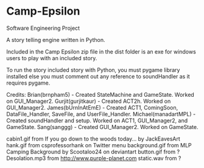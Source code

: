 # Camp-Epsilon
Software Engineering Project

A story telling engine written in Python.

Included in the Camp Epsilon zip file in the dist folder is an exe for windows users to play with an included story.

To run the story included story with Python, you must pygame library installed else you must comment out any reference to 
soundHandler as it requires pygame.

Credits:
Brian(brnpham5) - Created StateMachine and GameState. Worked on GUI_Manager2.
Gurjit(gurjitkaur) - Created ACT2h. Worked on GUI_Manager2.
James(bUrnInAtEmE) - Created ACT1, ComingSoon, DataFile_Handler, SaveFile, and UserFile_Handler.
Michael(manadartMPL) - Created soundHandler and setup. Worked on ACT1, GUI_Manager2, and GameState.
Sang(sanggg) - Created GUI_Manager2. Worked on GameState.

cabin1.gif from If you go down to the woods today... by JackEavesArt
hank.gif from csprofessorhank on Twitter
menu background.gif from MLP Camping Background by Scootaloo24 on deviantart
button.gif from ?
Desolation.mp3 from http://www.purple-planet.com
static.wav from ?
